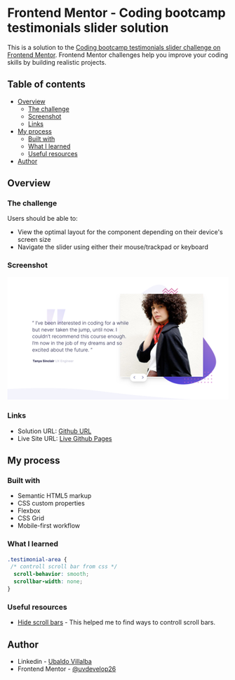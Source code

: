 # Frontend Mentor - Coding bootcamp testimonials slider solution

This is a solution to the [Coding bootcamp testimonials slider challenge on Frontend Mentor](https://www.frontendmentor.io/challenges/coding-bootcamp-testimonials-slider-4FNyLA8JL). Frontend Mentor challenges help you improve your coding skills by building realistic projects. 

## Table of contents

- [Overview](#overview)
  - [The challenge](#the-challenge)
  - [Screenshot](#screenshot)
  - [Links](#links)
- [My process](#my-process)
  - [Built with](#built-with)
  - [What I learned](#what-i-learned)
  - [Useful resources](#useful-resources)
- [Author](#author)



## Overview

### The challenge

Users should be able to:

- View the optimal layout for the component depending on their device's screen size
- Navigate the slider using either their mouse/trackpad or keyboard

### Screenshot

![Desktop result screenshot](./src/images/Screenshot-desktop-result.png)


### Links

- Solution URL: [Github URL](https://github.com/uvdevelop26/codign-bootcamp-testimonials-slider)
- Live Site URL: [Live Github Pages](https://uvdevelop26.github.io/codign-bootcamp-testimonials-slider/)

## My process

### Built with

- Semantic HTML5 markup
- CSS custom properties
- Flexbox
- CSS Grid
- Mobile-first workflow

### What I learned


```css
.testimonial-area {
 /* controll scroll bar from css */
  scroll-behavior: smooth;
  scrollbar-width: none;
}

```

### Useful resources

- [Hide scroll bars](https://www.30secondsofcode.org/css/s/hide-scrollbars/) - This helped me to find ways to controll scroll bars.


## Author

- Linkedin - [Ubaldo Villalba](https://www.linkedin.com/in/ubaldo-villalba-6727a021a/)
- Frontend Mentor - [@uvdevelop26](https://www.frontendmentor.io/profile/uvdevelop26)



